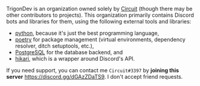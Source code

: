 TrigonDev is an organization owned solely by [Circuit](https://github.com/CircuitSacul) (though there may be other contributors to projects). This organization primarily contains Discord bots and libraries for them, using the following external tools and libraries:
 - [python](https://python.org), because it's just the best programming language,
 - [poetry](https://python-poetry.org/) for package management (virtual environments, dependency resolver, ditch setuptools, etc.),
 - [PostgreSQL](https://www.postgresql.org) for the database backend, and
 - [hikari](https://github.com/hikari-py/hikari), which is a wrapper around Discord's API.


If you need support, you can contact me `Circuit#3397` by **joining this server** https://discord.gg/dGAzZDaTS9. I don't accept friend requests.
